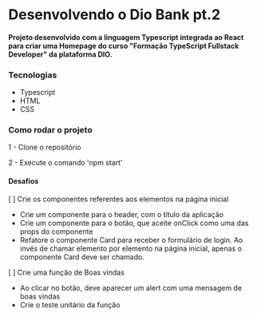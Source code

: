 # Desenvolvendo o Dio Bank pt.2

#### Projeto desenvolvido com a linguagem Typescript integrada ao React para criar uma Homepage do curso "Formação TypeScript Fullstack Developer" da plataforma DIO.

### Tecnologias
- Typescript
- HTML
- CSS

### Como rodar o projeto

1 - Clone o repositório

2 - Execute o comando 'npm start'

#### Desafios
[ ] Crie os componentes referentes aos elementos na página inicial
  - Crie um componente para o header, com o título da aplicação
  - Crie um componente para o botão, que aceite onClick como uma das props do componente
  - Refatore o componente Card para receber o formulário de login. Ao invés de chamar elemento por elemento na página inicial, apenas o componente Card deve ser chamado.

[ ] Crie uma função de Boas vindas
  - Ao clicar no botão, deve aparecer um alert com uma mensagem de boas vindas
  - Crie o teste unitário da função
